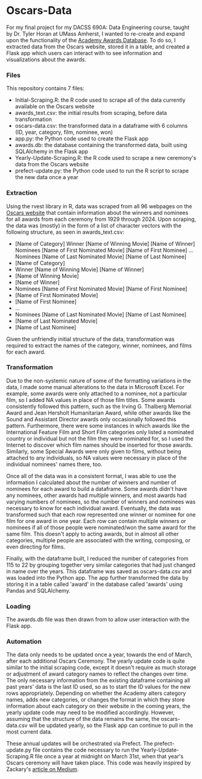 # Oscars-Data
For my final project for my DACSS 690A: Data Engineering course, taught by Dr. Tyler Horan at UMass Amherst, I wanted to re-create and expand upon the functionality of the [Academy Awards Database](https://awardsdatabase.oscars.org/). To do so, I extracted data from the Oscars website, stored it in a table, and created a Flask app which users can interact with to see information and visualizations about the awards.

### Files
This repository contains 7 files:
- Initial-Scraping.R: the R code used to scrape all of the data currently available on the Oscars website
- awards_text.csv: the initial results from scraping, before data transformation
- oscars-data.csv: the transformed data in a dataframe with 6 columns (ID, year, category, film, nominee, won)
- app.py: the Python code used to create the Flask app
- awards.db: the database containing the transformed data, built using SQLAlchemy in the Flask app
- Yearly-Update-Scraping.R: the R code used to scrape a new ceremony's data from the Oscars website
- prefect-update.py: the Python code used to run the R script to scrape the new data once a year

### Extraction
Using the rvest library in R, data was scraped from all 96 webpages on the [Oscars website](https://www.oscars.org/oscars/ceremonies/1929) that contain information about the winners and nominees for all awards from each ceremony from 1929 through 2024. 
Upon scraping, the data was (mostly) in the form of a list of character vectors with the following structure, as seen in awards_text.csv:
- \[Name of Category] Winner \[Name of Winning Movie] \[Name of Winner] Nominees \[Name of First Nominated Movie] \[Name of First Nominee] ... Nominees \[Name of Last Nominated Movie] \[Name of Last Nominee]
- \[Name of Category]
- Winner \[Name of Winning Movie] \[Name of Winner]
- \[Name of Winning Movie]
- \[Name of Winner]
- Nominees \[Name of First Nominated Movie] \[Name of First Nominee]
- \[Name of First Nominated Movie]
- \[Name of First Nominee]
- ...
- Nominees \[Name of Last Nominated Movie] \[Name of Last Nominee]
- \[Name of Last Nominated Movie]
- \[Name of Last Nominee]

Given the unfriendly initial structure of the data, transformation was required to extract the names of the category, winner, nominees, and films for each award.

### Transformation
Due to the non-systemic nature of some of the formatting variations in the data, I made some manual alterations to the data in Microsoft Excel. For example, some awards were only attached to a nominee, not a particular film, so I added NA values in place of those film titles. Some awards consistently followed this pattern, such as the Irving G. Thalberg Memorial Award and Jean Hersholt Humanitarian Award, while other awards like the Sound and Assistant Director awards only occasionally followed this pattern. Furthermore, there were some instances in which awards like the International Feature Film and Short Film categories only listed a nominated country or individual but not the film they were nominated for, so I used the Internet to discover which film names should be inserted for those awards. Similarly, some Special Awards were only given to films, without being attached to any individuals, so NA values were necessary in place of the individual nominees' names there, too.

Once all of the data was in a consistent format, I was able to use the information I calculated about the number of winners and number of nominees for each award to build a dataframe. Some awards didn't have any nominees, other awards had multiple winners, and most awards had varying numbers of nominees, so the number of winners and nominees was necessary to know for each individual award. Eventually, the data was transformed such that each row represented one winner or nominee for one film for one award in one year. Each row can contain multiple winners or nominees if all of those people were nominated/won the same award for the same film. This doesn't apply to acting awards, but in almost all other categories, multiple people are associated with the writing, composing, or even directing for films.

Finally, with the dataframe built, I reduced the number of categories from 115 to 22 by grouping together very similar categories that had just changed in name over the years. This dataframe was saved as oscars-data.csv and was loaded into the Python app. The app further transformed the data by storing it in a table called 'award' in the database called 'awards' using Pandas and SQLAlchemy. 

### Loading
The awards.db file was then drawn from to allow user interaction with the Flask app.

### Automation
The data only needs to be updated once a year, towards the end of March, after each additional Oscars Ceremony. The yearly update code is quite similar to the initial scraping code, except it doesn't require as much storage or adjustment of award category names to reflect the changes over time. The only necessary information from the existing dataframe containing all past years' data is the last ID used, so as to start the ID values for the new rows appropriately. Depending on whether the Academy alters category names, adds new categories, or changes the format in which they store information about each category on their website in the coming years, the yearly update code may need to be modified accordingly. However, assuming that the structure of the data remains the same, the oscars-data.csv will be updated yearly, so the Flask app can continue to pull in the most current data.

These annual updates will be orchestrated via Prefect. The prefect-update.py file contains the code necessary to run the Yearly-Update-Scraping.R file once a year at midnight on March 31st, when that year's Oscars ceremony will have taken place. This code was heavily inspired by Zackary's [article on Medium](https://medium.com/zackary-yen/orchestrating-r-scripts-with-prefect-a-step-by-step-guide-f167ea52fea2).
